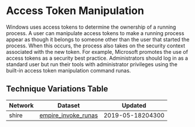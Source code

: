 # Access Token Manipulation

Windows uses access tokens to determine the ownership of a running process. A user can manipulate access tokens to make a running process appear as though it belongs to someone other than the user that started the process. When this occurs, the process also takes on the security context associated with the new token. For example, Microsoft promotes the use of access tokens as a security best practice. Administrators should log in as a standard user but run their tools with administrator privileges using the built-in access token manipulation command runas.

## Technique Variations Table

| Network | Dataset | Updated |
| ------- | --------- | ------- |
| shire | [empire_invoke_runas](./empire_invoke_runas.md) | 2019-05-18204300 |